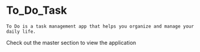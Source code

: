 # To_Do_Task
    To Do is a task management app that helps you organize and manage your daily life.

Check out the master section to view the application
